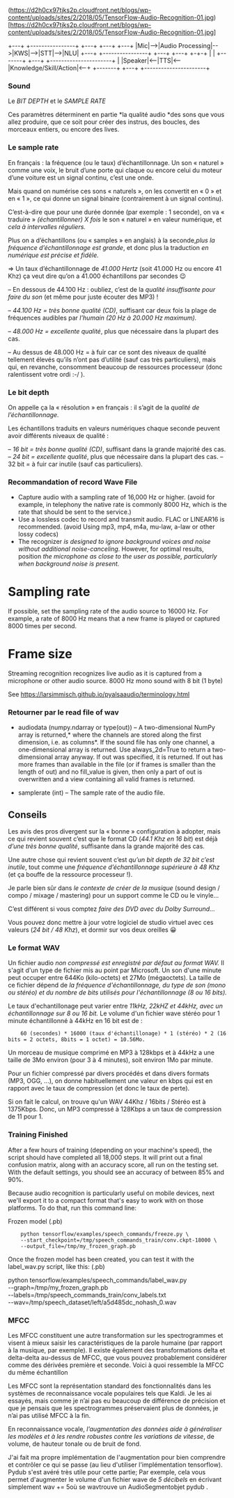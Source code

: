 (https://d2h0cx97tjks2p.cloudfront.net/blogs/wp-content/uploads/sites/2/2018/05/TensorFlow-Audio-Recognition-01.jpg)
[https://d2h0cx97tjks2p.cloudfront.net/blogs/wp-content/uploads/sites/2/2018/05/TensorFlow-Audio-Recognition-01.jpg]


+---+   +----------------+   +---+   +---+   +---+
|Mic|-->|Audio Processing|-->|KWS|-->|STT|-->|NLU|
+---+   +----------------+   +---+   +---+   +-+-+
                                               |
                                               |
+-------+   +---+   +----------------------+   |
|Speaker|<--|TTS|<--|Knowledge/Skill/Action|<--+
+-------+   +---+   +----------------------+


### Sound

Le *BIT DEPTH* et le *SAMPLE RATE*

Ces paramètres déterminent en partie *la qualité audio *des sons que vous allez produire, que ce soit pour créer des instrus, des boucles, des morceaux entiers, ou encore des lives.

### Le sample rate

En français : la fréquence (ou le taux) d’échantillonnage.
Un son « naturel » comme une voix, le bruit d’une porte qui claque ou encore celui du moteur d’une voiture est un signal continu, c’est une onde.

Mais quand on numérise ces sons « naturels », on les convertit en « 0 » et en « 1 », ce qui donne un signal binaire (contrairement à un signal continu).

C’est-à-dire que pour une durée donnée (par exemple : 1 seconde), on va « traduire » *(échantillonner) X fois* le son « naturel » en valeur numérique, et *cela à intervalles réguliers.*

Plus on a d’échantillons (ou « samples » en anglais) à la seconde,*plus la fréquence d’échantillonnage est grande*, et donc plus la traduction *en numérique est précise et fidèle.*

=> Un taux d’échantillonnage de *41.000 Hertz* (soit 41.000 Hz ou encore 41 Khz) ça veut dire qu’on a 41.000 échantillons par secondes 😉

– En dessous de 44.100 Hz : oubliez, c’est de la *qualité insuffisante pour faire du son* (et même pour juste écouter des MP3) !

– *44.100 Hz = très bonne qualité (CD)*, suffisant car deux fois la plage de fréquences audibles par *l’humain (20 Hz à 20.000 Hz maximum).*

– *48.000 Hz = excellente qualité*, plus que nécessaire dans la plupart des cas.

 

– Au dessus de 48.000 Hz = à fuir car ce sont des niveaux de qualité tellement élevés qu’ils n’ont pas d’utilité (sauf cas très particuliers), mais qui, en revanche, consomment beaucoup de ressources processeur (donc ralentissent votre ordi :-/ ).

 ### Le bit depth

On appelle ça la « résolution » en français : il s’agit de la *qualité de l’échantillonnage.*

Les échantillons traduits en valeurs numériques chaque seconde peuvent avoir différents niveaux de qualité :


– *16 bit = très bonne qualité (CD)*, suffisant dans la grande majorité des cas.
– *24 bit = excellente qualité*, plus que nécessaire dans la plupart des cas.
– 32 bit = à fuir car inutile (sauf cas particuliers).

### Recommandation of record Wave File

* Capture audio with a sampling rate of 16,000 Hz or higher. (avoid for example, in telephony the native rate is commonly 8000 Hz, which is the rate that should be sent to the service.)
* Use a lossless codec to record and transmit audio. FLAC or LINEAR16 is recommended. (avoid Using mp3, mp4, m4a, mu-law, a-law or other lossy codecs)
* The recognizer *is designed to ignore background voices and noise without additional noise-canceling*. 
However, for optimal results, position *the microphone as close to the user as possible, particularly when background noise is present.*

# Sampling rate
If possible, set the sampling rate of the audio source to 16000 Hz. 
For example, a rate of 8000 Hz means that a new frame is played or captured 8000 times per second.

# Frame size
Streaming recognition recognizes live audio as it is captured from a microphone or other audio source. 
 8000 Hz mono sound with 8 bit (1 byte) 

 See https://larsimmisch.github.io/pyalsaaudio/terminology.html

### Retourner par le read file of wav

* audiodata (numpy.ndarray or type(out)) – A two-dimensional NumPy array is returned,* where the channels are stored along the first dimension, i.e. as columns*. If the sound file has only one channel, a one-dimensional array is returned. Use always_2d=True to return a two-dimensional array anyway.
If out was specified, it is returned. If out has more frames than available in the file (or if frames is smaller than the length of out) and no fill_value is given, then only a part of out is overwritten and a view containing all valid frames is returned.

* samplerate (int) – The sample rate of the audio file.


## Conseils

Les avis des pros divergent sur la « bonne » configuration à adopter, mais ce qui revient souvent c’est que le format CD (*44.1 Khz en 16 bit*) est déjà *d’une très bonne qualité*, suffisante dans la grande majorité des cas.

Une autre chose qui revient souvent c’est *qu’un bit depth de 32 bit c’est inutile*, tout comme une *fréquence d’échantillonnage supérieure à 48 Khz* (et ça bouffe de la ressource processeur !).

Je parle bien sûr dans *le contexte de créer de la musique* (sound design / compo / mixage / mastering) pour un support comme le CD ou le vinyle…

C’est différent si vous comptez *faire des DVD avec du Dolby Surround…*

Vous pouvez donc mettre à jour votre logiciel de studio virtuel avec ces valeurs (*24 bit / 48 Khz*), et dormir sur vos deux oreilles 😀

### Le format WAV

Un fichier audio *non compressé est enregistré par défaut au format WAV.* 
Il s'agit d'un type de fichier mis au point par Microsoft. Un son d'une minute peut occuper entre 644Ko (kilo-octets) et 27Mo (mégaoctets). La taille de ce fichier dépend de *la fréquence d'échantillonnage, du type de son (mono ou stéréo) et du nombre de bits utilisés pour l'échantillonnage (8 ou 16 bits).*

Le taux d'echantillonage peut varier entre *11kHz, 22kHZ et 44kHz, avec un échantillonnage sur 8 ou 16 bit.*
Le volume d'un fichier wave stéréo pour 1 minute échantillonné à 44kHz en 16 bit est de :

```
    60 (secondes) * 16000 (taux d'échantillonage) * 1 (stéréo) * 2 (16 bits = 2 octets, 8bits = 1 octet) = 10.56Mo.
```

Un morceau de musique comprimé en MP3 à 128kbps et à 44kHz a une taille de 3Mo environ (pour 3 à 4 minutes), soit environ 1Mo par minute.


Pour un fichier compressé par divers procédés et dans divers formats (MP3, OGG, ...), on donne habituellement une valeur en kbps qui est en rapport avec le taux de compression (et donc le taux de perte).


Si on fait le calcul, on trouve qu'un WAV 44Khz / 16bits / Stéréo est à 1375Kbps. Donc, un MP3 compressé à 128Kbps a un taux de compression de 11 pour 1.


### Training Finished

After a few hours of training (depending on your machine's speed), the script should have completed all 18,000 steps. 
It will print out a final confusion matrix, along with an accuracy score, all run on the testing set. 
With the default settings, you should see an accuracy of between 85% and 90%.

Because audio recognition is particularly useful on mobile devices, next we'll export it to a compact format that's easy to work with on those platforms. To do that, run this command line:


Frozen model (.pb)
```
    python tensorflow/examples/speech_commands/freeze.py \
    --start_checkpoint=/tmp/speech_commands_train/conv.ckpt-18000 \
    --output_file=/tmp/my_frozen_graph.pb
```
Once the frozen model has been created, you can test it with the label_wav.py script, like this: (.pb)

python tensorflow/examples/speech_commands/label_wav.py \
--graph=/tmp/my_frozen_graph.pb \
--labels=/tmp/speech_commands_train/conv_labels.txt \
--wav=/tmp/speech_dataset/left/a5d485dc_nohash_0.wav



### MFCC

Les MFCC constituent une autre transformation sur les spectrogrammes et visent à mieux saisir les caractéristiques de la parole humaine (par rapport à la musique, par exemple). 
Il existe également des transformations delta et delta-delta au-dessus de MFCC, que vous pouvez probablement considérer comme des dérivées première et seconde. Voici à quoi ressemble la MFCC du même échantillon

Les MFCC sont la représentation standard des fonctionnalités dans les systèmes de reconnaissance vocale populaires tels que Kaldi. Je les ai essayés, mais comme je n’ai pas eu beaucoup de différence de précision et que je pensais que les spectrogrammes préservaient plus de données, je n’ai pas utilisé MFCC à la fin.

En reconnaissance vocale, *l’augmentation des données aide à généraliser les modèles et à les rendre robustes contre les variations de vitesse*, de volume, de hauteur tonale ou de bruit de fond. 

J'ai fait ma propre implémentation de l'augmentation pour bien comprendre et contrôler ce qui se passe (au lieu d'utiliser l'implémentation tensorflow). Pydub s'est avéré très utile pour cette partie; Par exemple, cela vous permet d'augmenter le volume d'un fichier wave de *5 décibels* en écrivant simplement wav += 5où se wavtrouve un AudioSegmentobjet pydub .





